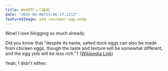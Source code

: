 ```yaml
---
title: WebRTCって最高
date: "2015-05-06T23:46:37.121Z"
featuredImage: add-reviewer-ogp.webp
---
```


Wow! I love blogging so much already.

Did you know that "despite its name, salted duck eggs can also be made from
chicken eggs, though the taste and texture will be somewhat different, and the
egg yolk will be less rich."?
([Wikipedia Link](https://en.wikipedia.org/wiki/Salted_duck_egg))

Yeah, I didn't either.
